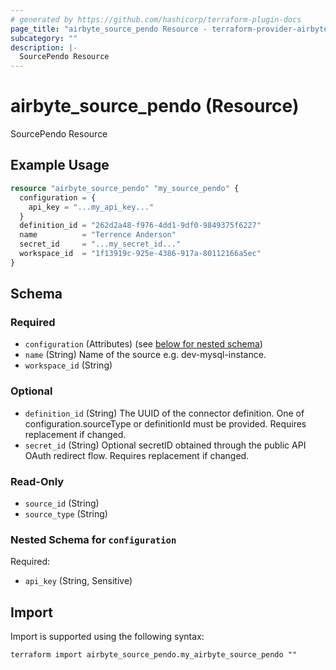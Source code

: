 ```yaml
---
# generated by https://github.com/hashicorp/terraform-plugin-docs
page_title: "airbyte_source_pendo Resource - terraform-provider-airbyte"
subcategory: ""
description: |-
  SourcePendo Resource
---
```


# airbyte_source_pendo (Resource)

SourcePendo Resource

## Example Usage

```terraform
resource "airbyte_source_pendo" "my_source_pendo" {
  configuration = {
    api_key = "...my_api_key..."
  }
  definition_id = "262d2a48-f976-4dd1-9df0-9849375f6227"
  name          = "Terrence Anderson"
  secret_id     = "...my_secret_id..."
  workspace_id  = "1f13919c-925e-4386-917a-80112166a5ec"
}
```

<!-- schema generated by tfplugindocs -->
## Schema

### Required

- `configuration` (Attributes) (see [below for nested schema](#nestedatt--configuration))
- `name` (String) Name of the source e.g. dev-mysql-instance.
- `workspace_id` (String)

### Optional

- `definition_id` (String) The UUID of the connector definition. One of configuration.sourceType or definitionId must be provided. Requires replacement if changed.
- `secret_id` (String) Optional secretID obtained through the public API OAuth redirect flow. Requires replacement if changed.

### Read-Only

- `source_id` (String)
- `source_type` (String)

<a id="nestedatt--configuration"></a>
### Nested Schema for `configuration`

Required:

- `api_key` (String, Sensitive)

## Import

Import is supported using the following syntax:

```shell
terraform import airbyte_source_pendo.my_airbyte_source_pendo ""
```
